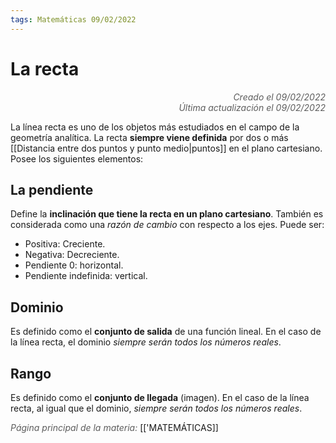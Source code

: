 ```yaml
---
tags: Matemáticas 09/02/2022
---
```


# La recta
<div style="text-align: right; opacity: 0.7; font-style: italic;">Creado el 09/02/2022</div>
<div style="text-align: right; opacity: 0.7; font-style: italic;">Última actualización el 09/02/2022</div>

La línea recta es uno de los objetos más estudiados en el campo de la geometría analítica. La recta **siempre viene definida** por dos o más [[Distancia entre dos puntos y punto medio|puntos]] en el plano cartesiano.
Posee los siguientes elementos:

## La pendiente

Define la **inclinación que tiene la recta en un plano cartesiano**. También es considerada como una *razón de cambio* con respecto a los ejes.
Puede ser:
- Positiva: Creciente.
- Negativa: Decreciente.
- Pendiente 0: horizontal.
- Pendiente indefinida: vertical.

## Dominio

Es definido como el **conjunto de salida** de una función lineal. En el caso de la línea recta, el dominio *siempre serán todos los números reales*.

## Rango

Es definido como el **conjunto de llegada** (imagen). En el caso de la línea recta, al igual que el dominio, *siempre serán todos los números reales*.

<span style="opacity: 0.7; font-style: italic;">Página principal de la materia:</span> [['MATEMÁTICAS]]
